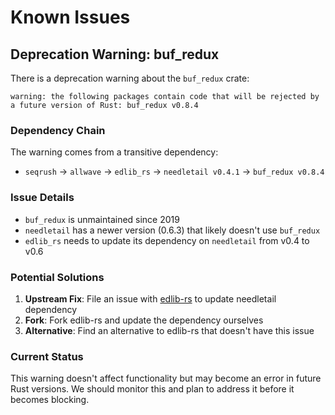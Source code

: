 # Known Issues

## Deprecation Warning: buf_redux

There is a deprecation warning about the `buf_redux` crate:
```
warning: the following packages contain code that will be rejected by a future version of Rust: buf_redux v0.8.4
```

### Dependency Chain
The warning comes from a transitive dependency:
- `seqrush` → `allwave` → `edlib_rs` → `needletail v0.4.1` → `buf_redux v0.8.4`

### Issue Details
- `buf_redux` is unmaintained since 2019
- `needletail` has a newer version (0.6.3) that likely doesn't use `buf_redux`
- `edlib_rs` needs to update its dependency on `needletail` from v0.4 to v0.6

### Potential Solutions
1. **Upstream Fix**: File an issue with [edlib-rs](https://github.com/jean-pierreBoth/edlib-rs) to update needletail dependency
2. **Fork**: Fork edlib-rs and update the dependency ourselves
3. **Alternative**: Find an alternative to edlib-rs that doesn't have this issue

### Current Status
This warning doesn't affect functionality but may become an error in future Rust versions. We should monitor this and plan to address it before it becomes blocking.